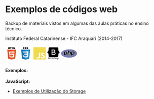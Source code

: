 # Exemplos de códigos web

Backup de materiais vistos em algumas das aulas práticas no ensino técnico.
<p>Instituto Federal Catarinense - IFC Araquari (2014-2017)</p>

<div style="display: inline_block">
  <img align="center" alt="Aline-HTML" width="40" src="https://raw.githubusercontent.com/devicons/devicon/master/icons/html5/html5-original-wordmark.svg">
  <img align="center" alt="Aline-CSS" width="40" src="https://raw.githubusercontent.com/devicons/devicon/master/icons/css3/css3-original-wordmark.svg">
  <img align="center" alt="Aline-Js" width="40" src="https://raw.githubusercontent.com/devicons/devicon/master/icons/javascript/javascript-plain.svg">
  <img align="center" alt="Aline-bootstrap" width="40" src="https://raw.githubusercontent.com/devicons/devicon/master/icons/bootstrap/bootstrap-plain-wordmark.svg">
  <img align="center" alt="Aline-php" width="50" src="https://raw.githubusercontent.com/devicons/devicon/master/icons/php/php-original.svg">
</div>

#### Exemplos:

**JavaScript:**
- [Exemplos de Utilização do Storage](https://github.com/alineccorrea/bkp_exemplos_curso_tec/tree/22aaeff1cde41c76192395ea9066341e1b6012ed/JavaScript/Exemplos%20de%20Utiliza%C3%A7%C3%A3o%20do%20Storage%20com%20Javascript)


